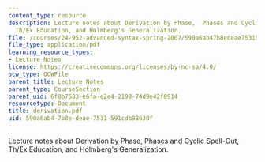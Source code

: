 ```yaml
---
content_type: resource
description: Lecture notes about Derivation by Phase,  Phases and Cyclic Spell-Out,
  Th/Ex Education, and Holmberg's Generalization.
file: /courses/24-952-advanced-syntax-spring-2007/590a6ab47b8edeae7531591cdb98630f_derivation.pdf
file_type: application/pdf
learning_resource_types:
- Lecture Notes
license: https://creativecommons.org/licenses/by-nc-sa/4.0/
ocw_type: OCWFile
parent_title: Lecture Notes
parent_type: CourseSection
parent_uid: 6f8b7683-e6fa-e2e4-2190-74d9e42f0914
resourcetype: Document
title: derivation.pdf
uid: 590a6ab4-7b8e-deae-7531-591cdb98630f
---
```

Lecture notes about Derivation by Phase,  Phases and Cyclic Spell-Out, Th/Ex Education, and Holmberg's Generalization.
